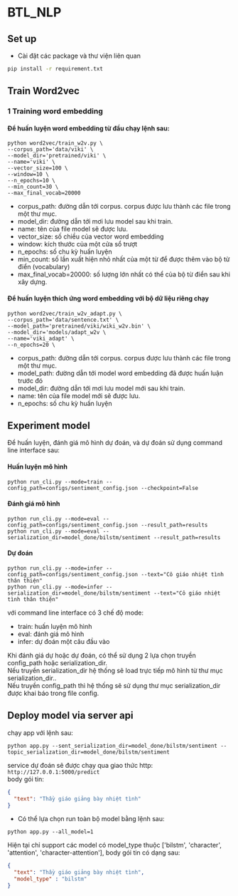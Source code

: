 # BTL_NLP

## Set up
- Cài đặt các package và thư viện liên quan
```bash
pip install -r requirement.txt
```

## Train Word2vec

### 1 Training word embedding
#### Để huấn luyện word embedding từ đầu chạy lệnh sau:
```
python word2vec/train_w2v.py \
--corpus_path='data/viki' \
--model_dir='pretrained/viki' \
--name='viki' \
--vector_size=100 \
--window=10 \
--n_epochs=10 \
--min_count=30 \
--max_final_vocab=20000
```
- corpus_path: đường dẫn tới corpus. corpus được lưu thành các file trong một thư mục.
- model_dir: đường dẫn tới mơi lưu model sau khi train.
- name: tên của file model sẽ được lưu.
- vector_size: số chiều của vector word embedding
- window: kích thước của một cửa sổ trượt
- n_epochs: số chu kỳ huấn luyện
- min_count: số lần xuất hiện nhỏ nhất của một từ để được thêm vào bộ từ điển (vocabulary)
- max_final_vocab=20000: số lượng lớn nhất có thể của bộ từ điển sau khi xây dựng.

#### Để huấn luyện thích ứng word embedding với bộ dữ liệu riêng chạy
```
python word2vec/train_w2v_adapt.py \
--corpus_path='data/sentence.txt' \
--model_path='pretrained/viki/wiki_w2v.bin' \
--model_dir='models/adapt_w2v \
--name='viki_adapt' \
--n_epochs=20 \
```
- corpus_path: đường dẫn tới corpus. corpus được lưu thành các file trong một thư mục.
- model_path: đường dẫn tới model word embedding đã được huấn luận trước đó
- model_dir: đường dẫn tới mơi lưu model mới sau khi train.
- name: tên của file model mới sẽ được lưu.
- n_epochs: số chu kỳ huấn luyện


## Experiment model
Để huấn luyện, đánh giá mô hình dự đoán, và dự đoán sử dụng command line interface sau:

#### Huấn luyện mô hình
```
python run_cli.py --mode=train --config_path=configs/sentiment_config.json --checkpoint=False
```

#### Đánh giá mô hình
```
python run_cli.py --mode=eval --config_path=configs/sentiment_config.json --result_path=results
python run_cli.py --mode=eval --serialization_dir=model_done/bilstm/sentiment --result_path=results
```

#### Dự đoán
```
python run_cli.py --mode=infer --config_path=configs/sentiment_config.json --text="Cô giáo nhiệt tình thân thiện"
python run_cli.py --mode=infer --serialization_dir=model_done/bilstm/sentiment --text="Cô giáo nhiệt tình thân thiện"
```
với command line interface có 3 chế độ mode:
- train: huấn luyện mô hình
- eval: đánh giá mô hình
- infer: dự đoán một câu đầu vào

Khi đánh giá dự hoặc dự đoán, có thể sử dụng 2 lựa chọn truyền config_path hoặc serialization_dir.<br>
Nếu truyền serialization_dir hệ thống sẽ load trực tiếp mô hình từ thư mục serialization_dir..<br>
Nếu truyền config_path thì hệ thống sẽ sử dụng thư mục serialization_dir được khai báo trong file config.


## Deploy model via server api
chạy app với lệnh sau:
```
python app.py --sent_serialization_dir=model_done/bilstm/sentiment --topic_serialization_dir=model_done/bilstm/sentiment
```
service dự đoán sẽ được chạy qua giao thức http: `http://127.0.0.1:5000/predict` <br>
body gói tin: 
```json
{
  "text": "Thầy giáo giảng bày nhiệt tình"
}
```

- Có thể lựa chọn run toàn bộ model bằng lệnh sau:
```
python app.py --all_model=1
```

Hiện tại chỉ support các model có model_type thuộc ['bilstm', 'character', 'attention', 'character-attention'], body gói tin có dạng sau: 
```json
{
  "text": "Thầy giáo giảng bày nhiệt tình",
  "model_type" : "bilstm"
}
```




